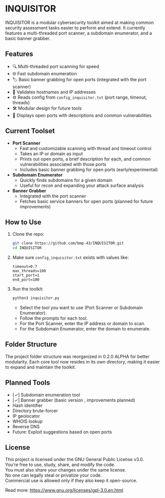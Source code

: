 # INQUISITOR

INQUISITOR is a modular cybersecurity toolkit aimed at making common security assessment tasks easier to perform and extend. It currently features a multi-threaded port scanner, a subdomain enumerator, and a basic banner grabber.

## Features

- 🔍 Multi-threaded port scanning for speed
- 🌐 Fast subdomain enumeration
- 🏷️ Basic banner grabbing for open ports (integrated with the port scanner)
- 🧠 Validates hostnames and IP addresses
- ⚙️ Reads config from `config_inquisitor.txt` (port range, timeout, threads)
- 🛠️ Modular design for future tools
- 📝 Displays open ports with descriptions and common vulnerabilities

## Current Toolset

- **Port Scanner**
  - Fast and customizable scanning with thread and timeout control
  - Takes an IP or domain as input
  - Prints out open ports, a brief description for each, and common vulnerabilities associated with those ports
  - Includes basic banner grabbing for open ports (early/experimental)
- **Subdomain Enumerator**
  - Quickly finds subdomains for a given domain
  - Useful for recon and expanding your attack surface analysis
- **Banner Grabber**
  - Integrated with the port scanner
  - Fetches basic service banners for open ports (planned for future improvements)

## How to Use

1. Clone the repo:
    ```bash
    git clone https://github.com/bmp-43/INQUISITOR.git
    cd INQUISITOR
    ```

2. Make sure `config_inquisitor.txt` exists with values like:
    ```
    timeout=0.7
    max_threads=100
    start_port=1
    end_port=100
    ```

3. Run the toolkit:
    ```bash
    python3 inquisitor.py
    ```

    - Select the tool you want to use (Port Scanner or Subdomain Enumerator).
    - Follow the prompts for each tool.
    - For the Port Scanner, enter the IP address or domain to scan.
    - For the Subdomain Enumerator, enter the domain to enumerate.

## Folder Structure

The project folder structure was reorganized in 0.2.0 ALPHA for better modularity. Each core tool now resides in its own directory, making it easier to expand and maintain the toolkit.

## Planned Tools

- [✓] Subdomain enumeration tool
- [✓] Banner grabber (basic version , improvements planned)
- Hash identifier
- Directory brute-forcer
- IP geolocator
- WHOIS lookup
- Reverse DNS
- Future: Exploit suggestions based on open ports

## License

This project is licensed under the GNU General Public License v3.0.  
You’re free to use, study, share, and modify the code.  
You must also share your changes under the same license.  
No one can legally steal or privatize your code.  
Commercial use is allowed only if they also keep it open-source.

Read more: https://www.gnu.org/licenses/gpl-3.0.en.html

